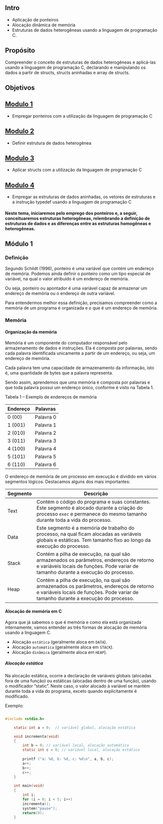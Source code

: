 ## Intro

- Aplicação de ponteiros
- Alocação dinâmica de memória
- Estruturas de dados heterogêneas usando a linguagem de programação C.

## Propósito

Compreender o conceito de estruturas de dados heterogêneas e aplicá-las usando a linguagem de programação C, declarando e manipulando os dados a partir de structs, structs aninhadas e array de structs.

## Objetivos


## [Modulo 1](#módulo-1)

- Empregar ponteiros com a utilização da linguagem de programação C

## [Modulo 2](#módulo-2)

- Definir estrutura de dados heterogênea

## [Modulo 3](#módulo-3)

- Aplicar structs com a utilização da linguagem de programação C

## [Modulo 4](#módulo-4)

- Empregar as estruturas de dados aninhadas, os vetores de estruturas e a instrução typedef usando a linguagem de programação C


#### Neste tema, iniciaremos pelo emprego dos ponteiros e, a seguir, conceituaremos estruturas heterogêneas, relembrando a definição de estruturas de dados e as diferenças entre as estruturas homogêneas e heterogêneas. 



## Módulo 1

### Definição

Segundo Schildt (1996), ponteiro é uma variável que contém um endereço de memória. Podemos ainda definir o ponteiro como um tipo especial de variável, na qual o valor atribuído é um endereço de memória.

Ou seja, ponteiro ou apontador é uma variável capaz de armazenar um endereço de memória ou o endereço de outra variável.

Para entendermos melhor essa definição, precisamos compreender como a memória de um programa é organizada e o que é um endereço de memória.

### Memória

#### Organização da memória

Memória é um componente do computador responsável pelo armazenamento de dados e instruções. Ela é composta por palavras, sendo cada palavra identificada unicamente a partir de um endereço, ou seja, um endereço de memória.

Cada palavra tem uma capacidade de armazenamento da informação, isto é, uma quantidade de bytes que a palavra representa.

Sendo assim, aprendemos que uma memória é composta por palavras e que toda palavra possui um endereço único, conforme é visto na Tabela 1.


Tabela 1 – Exemplo de endereços de memória

|   Endereço  |  Palavras  |
|-------------|------------|
| 0 (00)      | Palavra 0  |
| 1 (001)     | Palavra 1  |
| 2 (010)     | Palavra 2  |
| 3 (011)     | Palavra 3  |
| 4 (100)     | Palavra 4  |
| 5 (101)     | Palavra 5  |
| 6 (110)     | Palavra 6  |

O endereço de memória de um processo em execução é dividido em vários segmentos lógicos. Destacamos alguns dos mais importantes:

<!-- 
- Text: Contém o código do programa e suas constantes. Este segmento é alocado durante a criação do processo `exec` e permanece do mesmo tamanho durante toda a vida do processo. -->

| Segmento | Descrição |
|----------|-----------|
| Text     | Contém o código do programa e suas constantes. Este segmento é alocado durante a criação do processo `exec` e permanece do mesmo tamanho durante toda a vida do processo. |
| Data     | Este segmento é a memória de trabalho do processo, na qual ficam alocadas as variáveis globais e estáticas. Tem tamanho fixo ao longo da execução do processo. |
| Stack     | Contém a pilha de execução, na qual são armazenados os parâmetros, endereços de retorno e variáveis locais de funções. Pode variar de tamanho durante a execução do processo. |
| Heap     | Contém a pilha de execução, na qual são armazenados os parâmetros, endereços de retorno e variáveis locais de funções. Pode variar de tamanho durante a execução do processo. |

#### Alocação de memória em C

Agora que já sabemos o que é memória e como ela está organizada internamente, vamos entender as três formas de alocação de memória usando a linguagem C.

- Alocação `estática` (geralmente aloca em `DATA`).
- Alocação `automática` (geralmente aloca em `STACK`).
- Alocação `dinâmica` (geralmente aloca em `HEAP`).

##### Alocação estática

Na alocação estática, ocorre a declaração de variáveis globais (alocadas fora de uma função) ou estáticas (alocadas dentro de uma função), usando o modificador “static”. Neste caso, o valor alocado à variável se mantém durante toda a vida do programa, exceto quando explicitamente é modificado.

Exemplo:

```c

#include <stdio.h> 

 	static int a = 0;  // variável global, alocação estática

 	void incrementa(void)
 	{
 		int b = 0; // variável local, alocação automática
 		static int c = 0; // variável local, alocação estática
 
 		printf ("a: %d, b: %d, c: %d\n", a, b, c);
		a++;
 		b++;
 		c++;
 	}

 	int main(void)
 	{
		int i;
		for (i = 0; i < 5; i++)
		incrementa();
 		system("pause");
 		return(0);
	}

```
